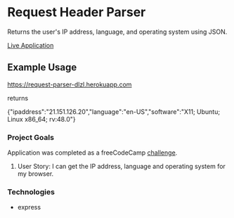 # Request Header Parser

Returns the user's IP address, language, and operating system using JSON.

[Live Application](https://request-parser-dlzl.herokuapp.com)

## Example Usage

https://request-parser-dlzl.herokuapp.com

returns

{"ipaddress":"21.151.126.20","language":"en-US","software":"X11; Ubuntu; Linux x86_64; rv:48.0"}

### Project Goals

Application was completed as a freeCodeCamp [challenge](https://www.freecodecamp.org/challenges/request-header-parser-microservice).

1. User Story: I can get the IP address, language and operating system for my browser.

### Technologies

* express
